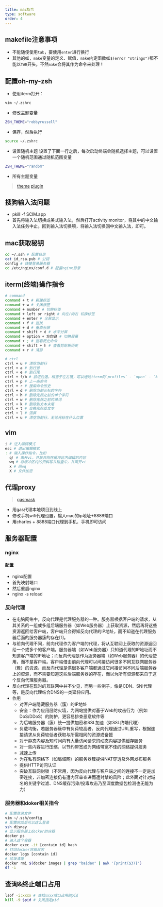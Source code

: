 ```yaml
---
title: mac指令
type: software
order: 4
---
```


## makefile注意事项

- 不能随便使用`tab`，要使用`enter`进行换行
- 其他的如，`make`变量的定义、赋值，`make`内定函数如`$(error "strings")`都不能以`TAB`开头，不然`make`会将其作为命令来处理！

## 配置oh-my-zsh

- 使用iterm打开：
```bash
vim ~/.zshrc
```
- 修改主题变量
```bash
ZSH_THEME="robbyrussell"
```
- 保存，然后执行
```bash
source ~/.zshrc
```

- 设置随机主题
设置了下面一行之后，每次启动终端会随机选择主题，可以设置一个随机范围通过随机范围变量
```bash
ZSH_THEME="random"
```

- 所有主题变量

> [theme](https://www.jianshu.com/p/60a11f762f62)
> [plugin](https://hufangyun.com/2017/zsh-plugin/)

## 搜狗输入法问题

- pkill -f SCIM.app
- 首先将输入法切换成美式输入法，然后打开activity monitor，将其中的中文输入法任务中止。回到输入法切换项，将输入法切换回中文输入法，即可。

## mac获取秘钥

```bash
cd ~/.ssh # 配置目录
cat id_rsa.pub # 公钥
config # 快捷登录服务器
cd /etc/nginx/conf.d # 配置nginx目录
```

## iterm(终端)操作指令

```bash
# command
command + t # 新建标签
command + w # 关闭标签
command + number # 切换标签
command + left or right # 向左/向右 切换标签
command + enter # 全屏显示
command + f # 查找
command + d # 垂直分屏
command + shift + d # 水平分屏
command + option + 方向键 # 切换屏幕
command + ; # 查看历史命令
command + shift + h # 查看剪贴板历史
command + r # 清屏

# ctrl
ctrl + u # 清除当前行
ctrl + a # 到行首
ctrl + e # 到行尾
ctrl + f/b # 前进后退，相当于左右键，可以通过iterm的`profiles` - `open` - `keys` - `+`来绑定ctrl + b 为向后跳过一个单词
ctrl + p # 上一条命令
ctrl + r # 搜索命令历史
ctrl + d # 删除当前光标的字符
ctrl + h # 删除光标之前的单个字符
ctrl + w # 删除光标之前的单词
ctrl + k # 删除到文本末尾
ctrl + t # 交换光标处文本
ctrl + l # 清屏
ctrl + u # 清空当前行，无论光标在什么位置
```

## vim

```bash
i # 进入编辑模式
esc # 退出编辑模式
: # 输入操作指令，比如
  q! # 离开vi，并放弃刚在缓冲区内编辑的内容
  wq # 将缓冲区内的资料写入磁盘中，并离开vi
  x # 同wq
  X # 文件加密
```

## 代理proxy

> [gasmask](https://github.com/2ndalpha/gasmask)

- 用gas代理本地项目到线上
- 修改手机wifi代理设置，输入mac的ip地址+8888端口
- 用charles + 8888端口代理到手机，手机即可访问

## 服务器配置

### nginx

#### 配置

- nginx配置
- 首先映射端口
- 然后重启nginx
- nginx -s reload

### 反向代理

- 在电脑网络中，反向代理是代理服务器的一种。服务器根据客户端的请求，从其关系的一组或多组后端服务器（如Web服务器）上获取资源，然后再将这些资源返回给客户端，客户端只会得知反向代理的IP地址，而不知道在代理服务器后面的服务器簇的存在[1]。
- 与前向代理不同，前向代理作为客户端的代理，将从互联网上获取的资源返回给一个或多个的客户端，服务器端（如Web服务器）只知道代理的IP地址而不知道客户端的IP地址；而反向代理是作为服务器端（如Web服务器）的代理使用，而不是客户端。客户端借由前向代理可以间接访问很多不同互联网服务器（簇）的资源，而反向代理是供很多客户端都通过它间接访问不同后端服务器上的资源，而不需要知道这些后端服务器的存在，而以为所有资源都来自于这个反向代理服务器。
- 反向代理在现时的互联网中并不少见，而另一些例子，像是CDN、SNI代理等，是反向代理结合DNS的一类延伸应用。
- 作用
  - 对客户端隐藏服务器（簇）的IP地址
  - 安全：作为应用层防火墙，为网站提供对基于Web的攻击行为（例如DoS/DDoS）的防护，更容易排查恶意软件等
  - 为后端服务器（簇）统一提供加密和SSL加速（如SSL终端代理）
  - 负载均衡，若服务器簇中有负荷较高者，反向代理通过URL重写，根据连接请求从负荷较低者获取与所需相同的资源或备援
  - 对于静态内容及短时间内有大量访问请求的动态内容提供缓存服务
  - 对一些内容进行压缩，以节约带宽或为网络带宽不佳的网络提供服务
  - 减速上传
  - 为在私有网络下（如局域网）的服务器簇提供NAT穿透及外网发布服务
  - 提供HTTP访问认证
  - 突破互联网封锁（不常用，因为反向代理与客户端之间的连接不一定是加密连接，非加密连接仍有遭内容审查进而遭封禁的风险；此外面对针对域名的关键字过滤、DNS缓存污染/投毒攻击乃至深度数据包检测也无能为力）

### 服务器和doker相关指令

```bash
# 配置登录文件
vim ~/.ssh/config
# 配置完成后可以这么登录
ssh disney
# 显示服务器上docker的容器
docker ps
# 进入这个容器
docker exec -it [contain id] bash
# 打印docker容器日志
docker logs [contain id]
# 垃圾清理
docker rmi $(docker images | grep "baidao" | awk '{print($3)}')
df -i
```

## 查询&终止端口占用

```bash
lsof -i:xxxx # 查找xxxx端口占用的pid
kill -9 $pid # 关闭指定pid
```